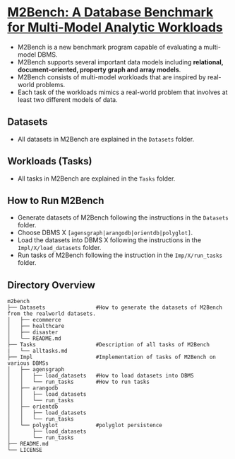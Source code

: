 # [M2Bench: A Database Benchmark for Multi-Model Analytic Workloads](https://www.vldb.org/pvldb/vol16/p747-moon.pdf)
- M2Bench is a new benchmark program capable of evaluating a multi-model DBMS. 
- M2Bench supports several important data models including **relational, document-oriented, property graph and array models**.
- M2Bench consists of multi-model workloads that are inspired by real-world problems. 
- Each task of the workloads mimics a real-world problem that involves at least two different models of data.

## Datasets
- All datasets in M2Bench are explained in the `Datasets` folder. 

## Workloads (Tasks)
- All tasks in M2Bench are explained in the `Tasks` folder. 

## How to Run M2Bench
- Generate datasets of M2Bench following the instructions in the `Datasets` folder.
- Choose DBMS X `[agensgraph|arangodb|orientdb|polyglot]`. 
- Load the datasets into DBMS X following the instructions in the `Impl/X/load_datasets` folder.  
- Run tasks of M2Bench following the instruction in the `Imp/X/run_tasks` folder.  


## Directory Overview
```
m2bench
├── Datasets                #How to generate the datasets of M2Bench from the realworld datasets.
│   ├── ecommerce          
│   ├── healthcare
│   ├── disaster
│   └── README.md
├── Tasks                   #Description of all tasks of M2Bench
|   └── alltasks.md
├── Impl                    #Implementation of tasks of M2Bench on various DBMSs
│   ├── agensgraph  
│   │   ├── load_datasets   #How to load datasets into DBMS
│   │   └── run_tasks       #How to run tasks
│   ├── arangodb
│   │   ├── load_datasets 
│   │   └── run_tasks
│   ├── orientdb
│   │   ├── load_datasets 
│   │   └── run_tasks
│   └── polyglot            #polyglot persistence
│       ├── load_datasets
│       └── run_tasks
├── README.md
└── LICENSE
``` 


